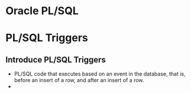 # Oracle PL/SQL

# PL/SQL Triggers
<div>
  <h2>Introduce PL/SQL Triggers</h2>
  <div>
    <ul>
      <li>PL/SQL code that executes based on an event in the database, that is, before an insert of a row, and after an insert of a row.</li>
      <li>
      </li>
    </ul>
  </div>
</div>
